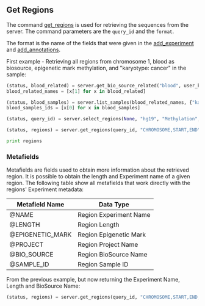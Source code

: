 ## Get Regions

The command [get_regions](http://deepblue.mpi-inf.mpg.de/api.html#api-get_regions) is used for retrieving the sequences from the server. The command parameters are the ```query_id``` and the ```format```.

The format is the name of the fields that were given in the [add_experiment](http://deepblue.mpi-inf.mpg.de/api.html#api-add_experiment) and [add_annotations](http://deepblue.mpi-inf.mpg.de/api.html#api-add_annotation).

First example - Retrieving all regions from chromosome 1, blood as biosource, epigenetic mark methylation, and "karyotype: cancer" in the sample:

```python
(status, blood_related) = server.get_bio_source_related("blood", user_key)
blood_related_names = [x[1] for x in blood_related]

(status, blood_samples) = server.list_samples(blood_related_names, {"karyotype":"cancer"}, user_key)
blood_samples_ids = [x[0] for x in blood_samples]

(status, query_id) = server.select_regions(None, "hg19", "Methylation", blood_samples_ids, None, None, "chr1", None, None, user_key)

(status, regions) = server.get_regions(query_id, "CHROMOSOME,START,END", user_key)

print regions
```

### Metafields

Metafields are fields used to obtain more information about the retrieved region.
It is possible to obtain the length and Experiment name of a given region.
The following table show all metafields that work directly with the regions' Experiment metadata:

| Metafield Name   | Data Type              |
|------------------|------------------------|
| @NAME            | Region Experiment Name |
| @LENGTH          | Region Length          |
| @EPIGENETIC_MARK | Region Epigenetic Mark |
| @PROJECT         | Region Project Name    |
| @BIO_SOURCE      | Region BioSource Name |
| @SAMPLE_ID       | Region Sample ID       |

From the previous example, but now returning the Experiment Name, Length and BioSource Name:

```python
(status, regions) = server.get_regions(query_id, "CHROMOSOME,START,END,@NAME,@LENGTH,@BIO_SOURCE", user_key)
```
